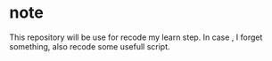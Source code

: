 # note
This repository will be use for recode my learn step.
In case , I forget something,
also recode some usefull script.
